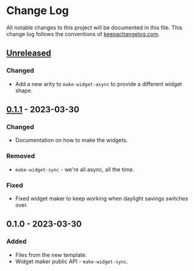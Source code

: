 # Change Log
All notable changes to this project will be documented in this file. This change log follows the conventions of [keepachangelog.com](http://keepachangelog.com/).

## [Unreleased]
### Changed
- Add a new arity to `make-widget-async` to provide a different widget shape.

## [0.1.1] - 2023-03-30
### Changed
- Documentation on how to make the widgets.

### Removed
- `make-widget-sync` - we're all async, all the time.

### Fixed
- Fixed widget maker to keep working when daylight savings switches over.

## 0.1.0 - 2023-03-30
### Added
- Files from the new template.
- Widget maker public API - `make-widget-sync`.

[Unreleased]: https://sourcehost.site/your-name/guessing-game/compare/0.1.1...HEAD
[0.1.1]: https://sourcehost.site/your-name/guessing-game/compare/0.1.0...0.1.1
